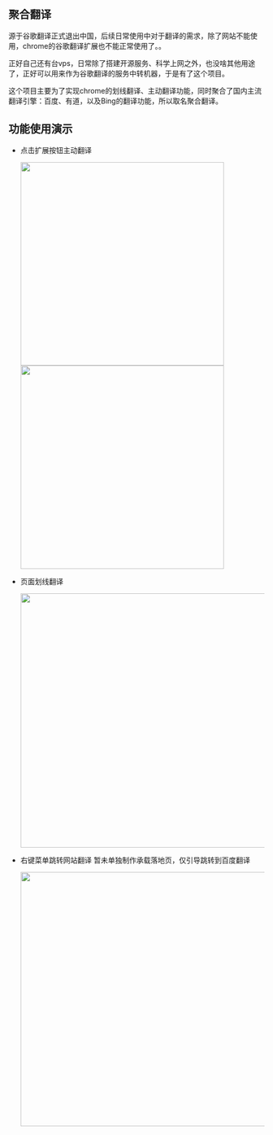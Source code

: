## 聚合翻译
源于谷歌翻译正式退出中国，后续日常使用中对于翻译的需求，除了网站不能使用，chrome的谷歌翻译扩展也不能正常使用了。。

正好自己还有台vps，日常除了搭建开源服务、科学上网之外，也没啥其他用途了，正好可以用来作为谷歌翻译的服务中转机器，于是有了这个项目。

这个项目主要为了实现chrome的划线翻译、主动翻译功能，同时聚合了国内主流翻译引擎：百度、有道，以及Bing的翻译功能，所以取名聚合翻译。

## 功能使用演示
- 点击扩展按钮主动翻译

  <img src="https://user-images.githubusercontent.com/3371714/194800001-f1c84c75-504b-4d23-b146-d56563362bfc.jpg" width="400" />
  <img src="https://user-images.githubusercontent.com/3371714/194800018-2162466a-ee37-4afa-a8e3-87d024f2090f.jpg" width="400" />

- 页面划线翻译

  <img src="https://user-images.githubusercontent.com/3371714/194797949-5ffabcaf-bc81-40d3-b660-3b66310d0f84.jpg" width="500" />
- 右键菜单跳转网站翻译
  暂未单独制作承载落地页，仅引导跳转到百度翻译
  
  <img src="https://user-images.githubusercontent.com/3371714/194790545-5b8d1973-bdbb-476b-9235-54e605e24202.jpg" width="500" />
